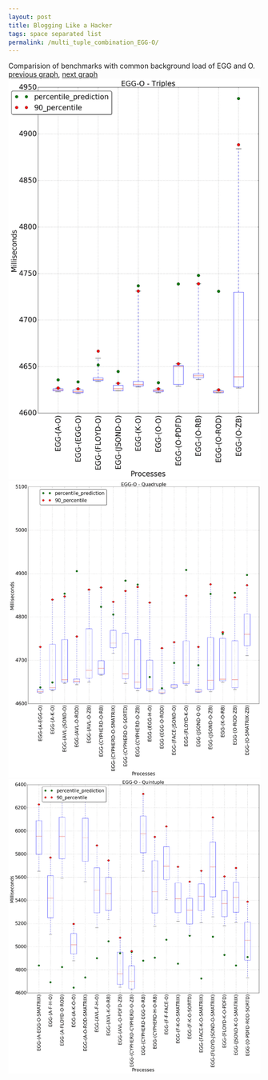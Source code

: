 ```yaml
---
layout: post
title: Blogging Like a Hacker
tags: space separated list
permalink: /multi_tuple_combination_EGG-O/
---
```


Comparision of benchmarks with common background load of EGG and O.
[previous graph](./multi_tuple_combination_EGG-K/), [next graph](./multi_tuple_combination_EGG-PDFD/)
<img src="./images/triple/EGG/EGG-O_box.png" alt="graph figure"><img src="./images/quadruple/EGG/EGG-O_box.png" alt="graph figure"><img src="./images/quintuple/EGG/EGG-O_box.png" alt="graph figure">